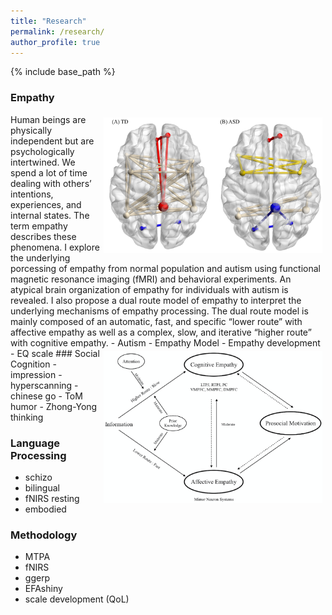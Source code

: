 ```yaml
---
title: "Research"
permalink: /research/
author_profile: true
---
```


{% include base_path %}

### Empathy
<img src="/images/empathy1.png" alt="Drawing" style="width: 350px;float: right;margin: 5px" hspace="10px"/>
Human beings are physically independent but are psychologically intertwined. We spend a lot of time dealing with others’ intentions, experiences, and internal states. The term empathy describes these phenomena. I explore the underlying porcessing of empathy from normal population and autism using functional magnetic resonance imaging (fMRI) and behavioral experiments. An atypical brain organization of empathy for individuals with autism is revealed. I also propose a dual route model of empathy to interpret the underlying mechanisms of empathy processing. The dual route model is mainly composed of an automatic, fast, and specific “lower route” with affective empathy as well as a complex, slow, and iterative “higher route” with cognitive empathy.
- Autism 
- Empathy Model
- Empathy development
- EQ scale
<img src="/images/empathy2.png" alt="Drawing" style="width: 350px;float: right;margin: 5px" hspace="10px"/>
### Social Cognition
- impression
- hyperscanning
- chinese go
- ToM humor
- Zhong-Yong thinking 

### Language Processing
- schizo
- bilingual
- fNIRS resting
- embodied
### Methodology
- MTPA
- fNIRS
- ggerp
- EFAshiny
- scale development (QoL)


